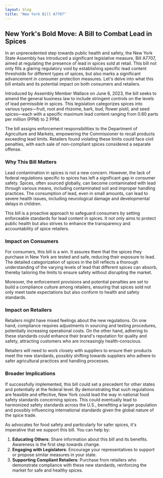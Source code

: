 ```yaml
---
layout: blog
title: "New York Bill A7707"
---
```


## New York's Bold Move: A Bill to Combat Lead in Spices

In an unprecedented step towards public health and safety, the New York State Assembly has introduced a significant legislative measure, Bill A7707, aimed at regulating the presence of lead in spices sold at retail. This bill not only fills a glaring regulatory void by establishing specific lead content thresholds for different types of spices, but also marks a significant advancement in consumer protection measures. Let's delve into what this bill entails and its potential impact on both consumers and retailers. 

Introduced by Assembly Member Wallace on June 6, 2023, the bill seeks to amend the general business law to include stringent controls on the levels of lead permissible in spices. This legislation categorizes spices into various types—fruit, root and rhizome, bark, bud, flower pistil, and seed spices—each with a specific maximum lead content ranging from 0.60 parts per million (PPM) to 2 PPM.

The bill assigns enforcement responsibilities to the Department of Agriculture and Markets, empowering the Commissioner to recall products exceeding lead limits. Retailers found violating these limits could face civil penalties, with each sale of non-compliant spices considered a separate offense.

### Why This Bill Matters

Lead contamination in spices is not a new concern. However, the lack of federal regulations specific to spices has left a significant gap in consumer safety. Spices, often sourced globally, can become contaminated with lead through various means, including contaminated soil and improper handling practices. The consumption of lead, even in small amounts, can lead to severe health issues, including neurological damage and developmental delays in children.

This bill is a proactive approach to safeguard consumers by setting enforceable standards for lead content in spices. It not only aims to protect public health but also strives to enhance the transparency and accountability of spice retailers.

### Impact on Consumers

For consumers, this bill is a win. It assures them that the spices they purchase in New York are tested and safe, reducing their exposure to lead. The detailed categorization of spices in the bill reflects a thorough understanding of the varying levels of lead that different spices can absorb, thereby tailoring the limits to ensure safety without disrupting the market.

Moreover, the enforcement provisions and potential penalties are set to build a compliance culture among retailers, ensuring that spices sold not only meet taste expectations but also conform to health and safety standards.

### Impact on Retailers

Retailers might have mixed feelings about the new regulations. On one hand, compliance requires adjustments in sourcing and testing procedures, potentially increasing operational costs. On the other hand, adhering to these standards could enhance their brand's reputation for quality and safety, attracting customers who are increasingly health-conscious.

Retailers will need to work closely with suppliers to ensure their products meet the new standards, possibly shifting towards suppliers who adhere to safer agricultural practices and handling processes.

### Broader Implications

If successfully implemented, this bill could set a precedent for other states and potentially at the federal level. By demonstrating that such regulations are feasible and effective, New York could lead the way in national food safety standards concerning spices. This could eventually lead to harmonized safety standards across the U.S., benefiting a larger population and possibly influencing international standards given the global nature of the spice trade.

As advocates for food safety and particularly for safer spices, it's imperative that we support this bill. You can help by:

1. **Educating Others**: Share information about this bill and its benefits. Awareness is the first step towards change.
2. **Engaging with Legislators**: Encourage your representatives to support or propose similar measures in your state.
3. **Supporting Compliant Retailers**: Purchase from retailers who demonstrate compliance with these new standards, reinforcing the market for safe and healthy spices.
